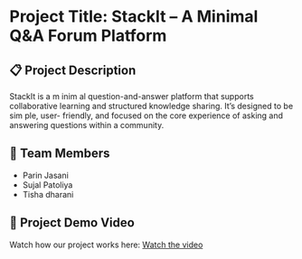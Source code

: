 # Project Title: StackIt – A Minimal Q&A Forum Platform
## 📋 Project Description
StackIt is a m inim al question-and-answer platform that supports collaborative
learning and structured knowledge sharing. It’s designed to be sim ple, user- friendly,
and focused on the core experience of asking and answering questions within a
community.

## 👥 Team Members
- Parin Jasani  
- Sujal Patoliya 
- Tisha dharani
  

## 🎥 Project Demo Video
Watch how our project works here: [Watch the video](https://drive.google.com/file/d/1AWEbaRVhEbwfcNDgH0uzmDK-AKgx7JUp/view?usp=sharing)

